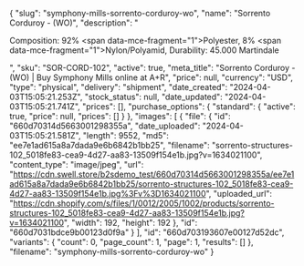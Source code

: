 {
  "slug": "symphony-mills-sorrento-corduroy-wo",
  "name": "Sorrento Corduroy - (WO)",
  "description": "<p>Composition: 92% <span data-mce-fragment=\"1\">Polyester</span>, 8% <span data-mce-fragment=\"1\">Nylon/Polyamid</span>, Durability: 45.000 Martindale</p>",
  "sku": "SOR-CORD-102",
  "active": true,
  "meta_title": "Sorrento Corduroy - (WO) | Buy Symphony Mills online at A+R",
  "price": null,
  "currency": "USD",
  "type": "physical",
  "delivery": "shipment",
  "date_created": "2024-04-03T15:05:21.253Z",
  "stock_status": null,
  "date_updated": "2024-04-03T15:05:21.741Z",
  "prices": [],
  "purchase_options": {
    "standard": {
      "active": true,
      "price": null,
      "prices": []
    }
  },
  "images": [
    {
      "file": {
        "id": "660d70314d5663001298355a",
        "date_uploaded": "2024-04-03T15:05:21.581Z",
        "length": 9552,
        "md5": "ee7e1ad615a8a7dada9e6b6842b1bb25",
        "filename": "sorrento-structures-102_5018fe83-cea9-4d27-aa83-13509f154e1b.jpg?v=1634021100",
        "content_type": "image/jpeg",
        "url": "https://cdn.swell.store/b2sdemo_test/660d70314d5663001298355a/ee7e1ad615a8a7dada9e6b6842b1bb25/sorrento-structures-102_5018fe83-cea9-4d27-aa83-13509f154e1b.jpg%3Fv%3D1634021100",
        "uploaded_url": "https://cdn.shopify.com/s/files/1/0012/2005/1002/products/sorrento-structures-102_5018fe83-cea9-4d27-aa83-13509f154e1b.jpg?v=1634021100",
        "width": 192,
        "height": 192
      },
      "id": "660d7031bdce9b00123d0f9a"
    }
  ],
  "id": "660d703193607e00127d52dc",
  "variants": {
    "count": 0,
    "page_count": 1,
    "page": 1,
    "results": []
  },
  "filename": "symphony-mills-sorrento-corduroy-wo"
}